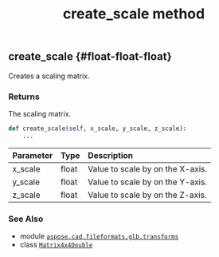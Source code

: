 ﻿---
title: create_scale method
second_title: Aspose.CAD for Python via .NET API References
description: 
type: docs
weight: 20
url: /python-net/aspose.cad.fileformats.glb.transforms/matrix4x4double/create_scale/
is_root: false
---

## create_scale {#float-float-float}

Creates a scaling matrix.


### Returns 


The scaling matrix.


```python
def create_scale(self, x_scale, y_scale, z_scale):
    ...
```


| Parameter | Type | Description |
| :- | :- | :- |
| x_scale | float | Value to scale by on the X-axis. |
| y_scale | float | Value to scale by on the Y-axis. |
| z_scale | float | Value to scale by on the Z-axis. |



### See Also
* module [`aspose.cad.fileformats.glb.transforms`](../../)
* class [`Matrix4x4Double`](/cad/python-net/aspose.cad.fileformats.glb.transforms/matrix4x4double)
